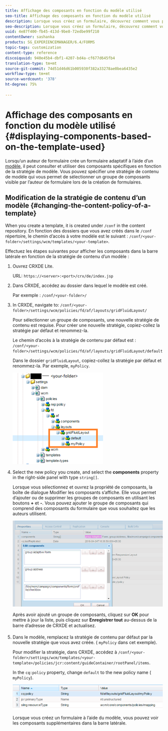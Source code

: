 ```yaml
---
title: Affichage des composants en fonction du modèle utilisé
seo-title: Affichage des composants en fonction du modèle utilisé
description: Lorsque vous créez un formulaire, découvrez comment vous pouvez activer les composants dans la barre latérale en fonction du modèle sélectionné.
seo-description: Lorsque vous créez un formulaire, découvrez comment vous pouvez activer les composants dans la barre latérale en fonction du modèle sélectionné.
uuid: 4e87f400-fb45-413d-9be8-72edbe99f210
contentOwner: sashanka
products: SG_EXPERIENCEMANAGER/6.4/FORMS
topic-tags: customization
content-type: reference
discoiquuid: 940e45b4-dbf1-4207-bd4a-cf677d645fb4
translation-type: tm+mt
source-git-commit: 74d51d46d61b005930f382a33278ae0bea6435e2
workflow-type: tm+mt
source-wordcount: '378'
ht-degree: 75%

---
```



# Affichage des composants en fonction du modèle utilisé {#displaying-components-based-on-the-template-used}

Lorsqu’un auteur de formulaire crée un formulaire adaptatif à l’aide d’un [modèle](/help/forms/using/template-editor.md), il peut consulter et utiliser des composants spécifiques en fonction de la stratégie de modèle. Vous pouvez spécifier une stratégie de contenu de modèle qui vous permet de sélectionner un groupe de composants visible par l’auteur de formulaire lors de la création de formulaires.

## Modification de la stratégie de contenu d’un modèle {#changing-the-content-policy-of-a-template}

When you create a template, it is created under `/conf` in the content repository. En fonction des dossiers que vous avez créés dans le `/conf` répertoire, le chemin d’accès à votre modèle est le suivant : `/conf/<your-folder>/settings/wcm/templates/<your-template>`.

Effectuez les étapes suivantes pour afficher les composants dans la barre latérale en fonction de la stratégie de contenu d’un modèle :

1. Ouvrez CRXDE Lite.

   URL: `https://<server>:<port>/crx/de/index.jsp`

1. Dans CRXDE, accédez au dossier dans lequel le modèle est créé.

   Par exemple : `/conf/<your-folder>/`

1. In CRXDE, navigate to: `/conf/<your-folder>/settings/wcm/policies/fd/af/layouts/gridFluidLayout/`

   Pour sélectionner un groupe de composants, une nouvelle stratégie de contenu est requise. Pour créer une nouvelle stratégie, copiez-collez la stratégie par défaut et renommez-la.

   Le chemin d’accès à la stratégie de contenu par défaut est : `/conf/<your-folder>/settings/wcm/policies/fd/af/layouts/gridFluidLayout/default`

   Dans le dossier `gridFluidLayout`, copiez-collez la stratégie par défaut et renommez-la. Par exemple, `myPolicy`.

   ![Copie des stratégies par défaut](assets/crx-default1.png)

1. Select the new policy you create, and select the **components** property in the right-side panel with type `string[]`.

   Lorsque vous sélectionnez et ouvrez la propriété de composants, la boîte de dialogue Modifier les composants s’affiche. Elle vous permet d’ajouter ou de supprimer les groupes de composants en utilisant les boutons **+** et **-**. Vous pouvez ajouter le groupe de composants qui comprend des composants du formulaire que vous souhaitez que les auteurs utilisent.

   ![Ajouter ou supprimer des composants dans la stratégie](assets/add-components-list1.png)

   Après avoir ajouté un groupe de composants, cliquez sur **OK** pour mettre à jour la liste, puis cliquez sur **Enregistrer tout** au-dessus de la barre d’adresse de CRXDE et actualisez.

1. Dans le modèle, remplacez la stratégie de contenu par défaut par la nouvelle stratégie que vous avez créée. ( `myPolicy` dans cet exemple).

   Pour modifier la stratégie, dans CRXDE, accédez à `/conf/<your-folder>/settings/wcm/templates/<your-template>/policies/jcr:content/guideContainer/rootPanel/items`.

   In the `cq:policy` property, change `default` to the new policy name ( `myPolicy`).

   ![Stratégie de contenu de modèle mise à jour](assets/updated-policy.png)

   Lorsque vous créez un formulaire à l’aide du modèle, vous pouvez voir les composants supplémentaires dans la barre latérale.


